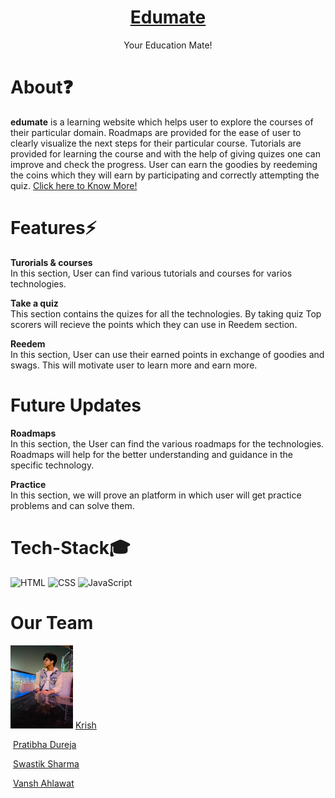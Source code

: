 <h1 align="center"> <a href="https://www.canva.com/design/DAFX2Dzs78w/YXHXErV7zJscN_2H6EMMxg/edit?utm_content=DAFX2Dzs78w&utm_campaign=designshare&utm_medium=link2&utm_source=sharebutton"> Edumate </a> </h1> 
<p align="center">Your Education Mate!<p>

# About❓
<bold><strong>edumate</strong></bold> is a learning website which helps user to explore the courses of their particular domain. Roadmaps are provided for the ease of user to clearly visualize the next steps for their particular course. Tutorials are provided for learning the course and with the help of giving quizes one can improve and check the progress. User can earn the goodies by reedeming the coins which they will earn by participating and correctly attempting the quiz.
<a href="https://www.canva.com/design/DAFX2Dzs78w/YXHXErV7zJscN_2H6EMMxg/edit?utm_content=DAFX2Dzs78w&utm_campaign=designshare&utm_medium=link2&utm_source=sharebutton">Click here to Know More! </a>

# Features⚡

<bold><strong>Turorials & courses</strong></bold><br>
In this section, User can find various tutorials and courses for varios technologies.
  
<bold><strong>Take a quiz</strong></bold><br>
This section contains the quizes for all the technologies.
By taking quiz Top scorers will recieve the points which they can use in Reedem section.

<bold><strong>Reedem</strong></bold><br>
In this section, User can use their earned points in exchange of goodies and swags. This will motivate user to learn more and earn more.

# Future Updates

<bold><strong>Roadmaps</strong></bold><br>
In this section, the User can find the various roadmaps for the technologies. Roadmaps will help for the better understanding and guidance in the specific technology.

<bold><strong>Practice</strong></bold><br>
In this section, we will prove an platform in which user will get practice problems and can solve them.


# Tech-Stack🎓
<img alt="HTML" src="https://img.shields.io/badge/HTML5-E34F26?style=for-the-badge&logo=html5&logoColor=white"/>
<img alt="CSS" src="https://img.shields.io/badge/CSS3-1572B6?style=for-the-badge&logo=css3&logoColor=white"/>
<img alt="JavaScript" src="https://img.shields.io/badge/JavaScript-323330?style=for-the-badge&logo=javascript&logoColor=F7DF1E"/>


# Our Team
<img src="images\krrish.png" width='100px'> <a href="https://github.com/Krishrajput1107" target="_blank">Krish</a>
  
<img src="" width='100px'> <a href="https://github.com/pratibhadureja" target="_blank">Pratibha Dureja</a>

<img src="" width='100px'> <a href="https://github.com/11SwaStik" target="_blank">Swastik Sharma</a>

<img src="" width='100px'> <a href="https://github.com/DeDzX" target="_blank">Vansh Ahlawat</a>


